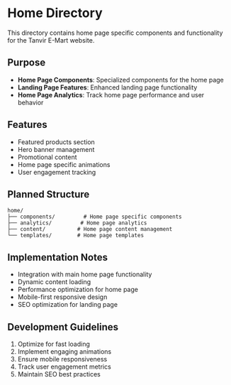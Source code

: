 # Home Directory

This directory contains home page specific components and functionality for the Tanvir E-Mart website.

## Purpose

- **Home Page Components**: Specialized components for the home page
- **Landing Page Features**: Enhanced landing page functionality
- **Home Page Analytics**: Track home page performance and user behavior

## Features

- Featured products section
- Hero banner management
- Promotional content
- Home page specific animations
- User engagement tracking

## Planned Structure

```
home/
├── components/         # Home page specific components
├── analytics/         # Home page analytics
├── content/          # Home page content management
└── templates/        # Home page templates
```

## Implementation Notes

- Integration with main home page functionality
- Dynamic content loading
- Performance optimization for home page
- Mobile-first responsive design
- SEO optimization for landing page

## Development Guidelines

1. Optimize for fast loading
2. Implement engaging animations
3. Ensure mobile responsiveness
4. Track user engagement metrics
5. Maintain SEO best practices 
